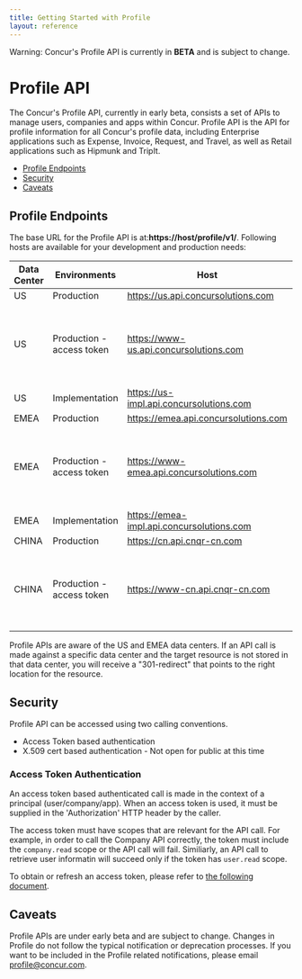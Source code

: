 ```yaml
---
title: Getting Started with Profile
layout: reference
---
```


Warning: Concur's Profile API is currently in **BETA** and is subject to change.


# Profile API
The Concur's Profile API, currently in early beta, consists a set of APIs to manage users, companies and apps within Concur. Profile API is the API for profile information for all Concur's profile data, including Enterprise applications such as Expense, Invoice, Request, and Travel, as well as Retail applications such as Hipmunk and TripIt. 

* [Profile Endpoints](#endpoint)
* [Security](#security)
* [Caveats](#caveats)

## <a name="endpoint"></a>Profile Endpoints

The base URL for the Profile API is at:**https://host/profile/v1/**. Following hosts are available for your development and production needs:

|**Data Center**|**Environments**|**Host**|**Description**|
|---------------|---------------|----------|---------------|
|US | Production |https://us.api.concursolutions.com ||
|US | Production - access token | https://www-us.api.concursolutions.com | This is for clients that cannot handle the server request for x.509 cert. |
|US | Implementation | https://us-impl.api.concursolutions.com ||
|EMEA | Production | https://emea.api.concursolutions.com ||
|EMEA | Production - access token | https://www-emea.api.concursolutions.com | This is for clients that cannot handle the server request for x.509 cert.|
|EMEA | Implementation |https://emea-impl.api.concursolutions.com ||
|CHINA | Production | https://cn.api.cnqr-cn.com ||
|CHINA | Production - access token | https://www-cn.api.cnqr-cn.com  |  This is for clients that cannot handle the server request for x.509 cert.|

Profile APIs are aware of the US and EMEA data centers. If an API call is made against a specific data center and the target resource is not stored in that data center, you will receive a "301-redirect" that points to the right location for the resource.


## <a name="security"></a>Security

Profile API can be accessed using two calling conventions.
* Access Token based authentication
* X.509 cert based authentication - Not open for public at this time

### Access Token Authentication

An access token based authenticated call is made in the context of a principal (user/company/app).  When an access token is used, it must be supplied in the 'Authorization' HTTP header by the caller.

The access token must have scopes that are relevant for the API call. For example, in order to call the Company API correctly, the token must include the `company.read` scope or the API call will fail. Similiarly, an API call to retrieve user informatin will succeed only if the token has `user.read` scope.

To obtain or refresh an access token, please refer to [the following document](/api-reference/authentication/getting-started.html).


## <a name="caveats"></a>Caveats

Profile APIs are under early beta and are subject to change. Changes in Profile do not follow the typical notification or deprecation processes. If you want to be included in the Profile related notifications, please email [profile@concur.com](mailto:profile@concur.com).



